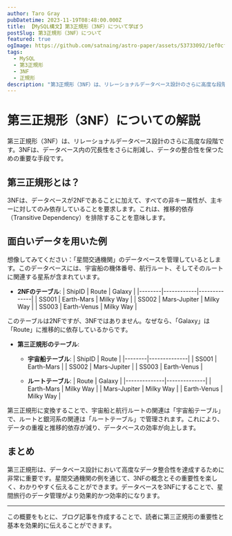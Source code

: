 ```yaml
---
author: Taro Gray
pubDatetime: 2023-11-19T08:48:00.000Z
title: 【MySQL構文】第3正規形（3NF）について学ぼう
postSlug: 第3正規形（3NF）について
featured: true
ogImage: https://github.com/satnaing/astro-paper/assets/53733092/1ef0cf03-8137-4d67-ac81-84a032119e3a
tags:
  - MySQL
  - 第3正規形
  - 3NF
  - 正規形
description: "第3正規形（3NF）は、リレーショナルデータベース設計のさらに高度な段階です。3NFは、データベース内の冗長性をさらに削減し、データの整合性を保つための重要な手段です。"
---
```


# 第三正規形（3NF）についての解説

第三正規形（3NF）は、リレーショナルデータベース設計のさらに高度な段階です。3NFは、データベース内の冗長性をさらに削減し、データの整合性を保つための重要な手段です。

## 第三正規形とは？

3NFは、データベースが2NFであることに加えて、すべての非キー属性が、主キーに対してのみ依存していることを要求します。これは、推移的依存（Transitive Dependency）を排除することを意味します。

## 面白いデータを用いた例

想像してみてください：「星間交通機関」のデータベースを管理しているとします。このデータベースには、宇宙船の機体番号、航行ルート、そしてそのルートに関連する星系が含まれています。

- **2NFのテーブル**:
  | ShipID | Route | Galaxy |
  |--------|------------|--------------|
  | SS001 | Earth-Mars | Milky Way |
  | SS002 | Mars-Jupiter | Milky Way |
  | SS003 | Earth-Venus | Milky Way |

このテーブルは2NFですが、3NFではありません。なぜなら、「Galaxy」は「Route」に推移的に依存しているからです。

- **第三正規形のテーブル**:

  - **宇宙船テーブル**:
    | ShipID | Route |
    |--------|--------------|
    | SS001 | Earth-Mars |
    | SS002 | Mars-Jupiter |
    | SS003 | Earth-Venus |

  - **ルートテーブル**:
    | Route | Galaxy |
    |--------------|--------------|
    | Earth-Mars | Milky Way |
    | Mars-Jupiter | Milky Way |
    | Earth-Venus | Milky Way |

第三正規形に変換することで、宇宙船と航行ルートの関連は「宇宙船テーブル」で、ルートと銀河系の関連は「ルートテーブル」で管理されます。これにより、データの重複と推移的依存が減り、データベースの効率が向上します。

## まとめ

第三正規形は、データベース設計において高度なデータ整合性を達成するために非常に重要です。星間交通機関の例を通じて、3NFの概念とその重要性を楽しく、わかりやすく伝えることができます。データベースを3NFにすることで、星間旅行のデータ管理がより効果的かつ効率的になります。

---

この概要をもとに、ブログ記事を作成することで、読者に第三正規形の重要性と基本を効果的に伝えることができます。
